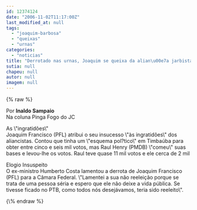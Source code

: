 ```yaml
---
id: 12374124
date: "2006-11-02T11:17:00Z"
last_modified_at: null
tags:
  - "joaquim-barbosa"
  - "queixas"
  - "urnas"
categories:
  - "noticias"
title: "Derrotado nas urnas, Joaquim se queixa da alian\u00e7a jarbista"
sutia: null
chapeu: null
autor: null
imagem: null
---
```

{\% raw %}
<p><P><SPAN style=\"COLOR: black; FONT-FAMILY: Verdana; mso-bidi-font-family: Tahoma\">Por <STRONG>Inaldo Sampaio<BR></STRONG>Na coluna Pinga Fogo do JC</SPAN></P></p>
<p><P><SPAN style=\"COLOR: black; FONT-FAMILY: Verdana; mso-bidi-font-family: Tahoma\">As \"ingratidões\"<BR>Joaquim Francisco (PFL) atribui o seu insucesso \"às ingratidões\" dos aliancistas. Contou que tinha um \"esquema pol?tico\" em Timbaúba para obter entre cinco e seis mil votos, mas Raul Henry (PMDB) \"comeu\" suas bases e levou-lhe os votos. Raul teve quase 11 mil votos e ele cerca de 2 mil<?xml:namespace prefix = o ns = \"urn:schemas-microsoft-com:office:office\" /><o:p></o:p></SPAN></P></p>
<p><P><SPAN style=\"COLOR: black; FONT-FAMILY: Verdana; mso-bidi-font-family: Tahoma\">Elogio Insuspeito<BR></SPAN><SPAN style=\"COLOR: black; FONT-FAMILY: Verdana; mso-bidi-font-family: Tahoma\">O ex-ministro Humberto Costa lamentou a derrota de Joaquim Francisco (PFL) para a Câmara Federal. \"Lamentei a sua não reeleição porque se trata de uma pessoa séria e espero que ele não deixe a vida pública. Se tivesse ficado no PTB, como todos nós desejávamos, teria sido reeleito\".<o:p></o:p></SPAN></P> </p>
{\% endraw %}